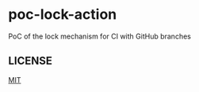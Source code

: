 # poc-lock-action

PoC of the lock mechanism for CI with GitHub branches

## LICENSE

[MIT](LICENSE)
